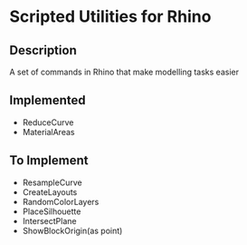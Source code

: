 # Scripted Utilities for Rhino


## Description

A set of commands in Rhino that make modelling tasks easier

## Implemented

- ReduceCurve
- MaterialAreas

## To Implement

- ResampleCurve
- CreateLayouts
- RandomColorLayers
- PlaceSilhouette
- IntersectPlane
- ShowBlockOrigin(as point)
